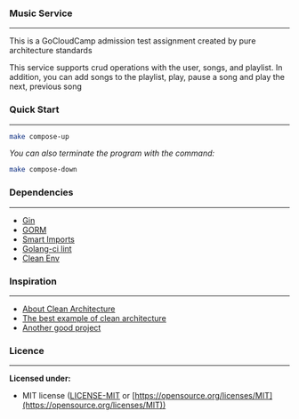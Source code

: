 ### Music Service
-------------------------------------------
This is a GoCloudCamp admission test assignment created by pure architecture standards

This service supports crud operations with the user, songs, and playlist. In addition, you can add songs to the playlist, play, pause a song and play the next, previous song


### Quick Start
-------------------------------------------
```bash
make compose-up
```

*You can also terminate the program with the command:*
```bash
make compose-down
```


### Dependencies
-------------------------------------------
- [Gin](https://gin-gonic.com/)
- [GORM](https://gorm.io/)
- [Smart Imports](https://github.com/pav5000/smartimports)
- [Golang-ci lint](https://golangci-lint.run/)
- [Clean Env](https://github.com/ilyakaznacheev/cleanenv)


### Inspiration
-------------------------------------------
- [About Clean Architecture](https://github.com/golang-standards/project-layout)
- [The best example of clean architecture](https://github.com/evrone/go-clean-template)
- [Another good project](https://github.com/AleksK1NG/Go-Clean-Architecture-REST-API)


### Licence
-------------------------------------------
**Licensed under:**
- MIT license ([LICENSE-MIT](https://github.com/seanmonstar/httparse/blob/master/LICENSE-MIT) or [https://opensource.org/licenses/MIT](https://opensource.org/licenses/MIT))

